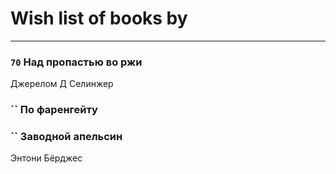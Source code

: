 # Wish list of books by [](https://plus.google.com/u/0/106033731903118559839/)
---

### `70` Над пропастью во ржи
Джерелом Д Селинжер

### `` По фаренгейту

### `` Заводной апельсин
Энтони Бёрджес

